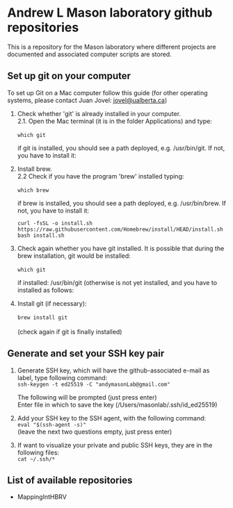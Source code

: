 # Andrew L Mason laboratory github repositories #

This is a repository for the Mason laboratory where different projects are documented and associated computer scripts are stored.

## Set up git on your computer ##
To set up Git on a Mac computer follow this guide (for other operating systems, please contact Juan Jovel: <jovel@ualberta.ca>)

1. Check whether 'git' is already installed in your computer. <br>
  2.1. Open the Mac terminal (it is in the folder Applications) and type: <br><br> 
  ```which git``` <br>
      
    if git is installed, you should see a path deployed, e.g. /usr/bin/git. If not, you have to install it:

2. Install brew. <br>
  2.2 Check if you have the program 'brew' installed typing: <br><br>
    ```which brew``` <br> 
      
    if brew is installed, you should see a path deployed, e.g. /usr/bin/brew. If not, you have to install it: <br>
    
    ```curl -fsSL -o install.sh https://raw.githubusercontent.com/Homebrew/install/HEAD/install.sh``` <br>
    ```bash install.sh```<br>
    
 3. Check again whether you have git installed. It is possible that during the brew installation, git would be installed:<br><br>
    ```which git``` <br>
    
    if installed: /usr/bin/git (otherwise is not yet installed, and you have to installed as follows:<br>
 
 4. Install git (if necessary):<br><br>
    ```brew install git``` <br>    
    (check again if git is finally installed)<br>

## Generate and set your SSH key pair ##

1. Generate SSH key, which will have the github-associated e-mail as label, type following command:<br>
    ```ssh-keygen -t ed25519 -C "andymasonLab@gmail.com"```<br>
    
    The following will be prompted (just press enter) <br>
    Enter file in which to save the key (/Users/masonlab/.ssh/id_ed25519) <br>

2. Add your SSH key to the SSH agent, with the following command: <br>
    ```eval "$(ssh-agent -s)"``` <br>
    (leave the next two questions empty, just press enter)

3. If want to visualize your private and public SSH keys, they are in the following files: <br>
    ```cat ~/.ssh/*``` 





    

## List of available repositories ##

* MappingIntHBRV


<!---
For questions about this repository please write to andymasonLab@gmail.com--->
